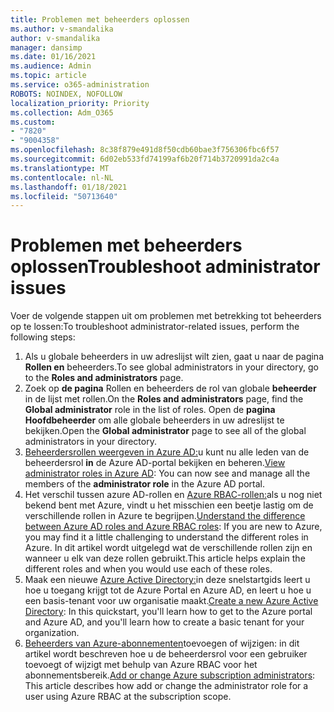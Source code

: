 ```yaml
---
title: Problemen met beheerders oplossen
ms.author: v-smandalika
author: v-smandalika
manager: dansimp
ms.date: 01/16/2021
ms.audience: Admin
ms.topic: article
ms.service: o365-administration
ROBOTS: NOINDEX, NOFOLLOW
localization_priority: Priority
ms.collection: Adm_O365
ms.custom:
- "7820"
- "9004358"
ms.openlocfilehash: 8c38f879e491d8f50cdb60bae3f756306fbc6f57
ms.sourcegitcommit: 6d02eb533fd74199af6b20f714b3720991da2c4a
ms.translationtype: MT
ms.contentlocale: nl-NL
ms.lasthandoff: 01/18/2021
ms.locfileid: "50713640"
---
```

# <a name="troubleshoot-administrator-issues"></a><span data-ttu-id="89cb6-102">Problemen met beheerders oplossen</span><span class="sxs-lookup"><span data-stu-id="89cb6-102">Troubleshoot administrator issues</span></span>

<span data-ttu-id="89cb6-103">Voer de volgende stappen uit om problemen met betrekking tot beheerders op te lossen:</span><span class="sxs-lookup"><span data-stu-id="89cb6-103">To troubleshoot administrator-related issues, perform the following steps:</span></span>

1. <span data-ttu-id="89cb6-104">Als u globale beheerders in uw adreslijst wilt zien, gaat u naar de pagina **Rollen en** beheerders.</span><span class="sxs-lookup"><span data-stu-id="89cb6-104">To see global administrators in your directory, go to the **Roles and administrators** page.</span></span>
2. <span data-ttu-id="89cb6-105">Zoek op **de pagina** Rollen en beheerders de rol van globale **beheerder** in de lijst met rollen.</span><span class="sxs-lookup"><span data-stu-id="89cb6-105">On the **Roles and administrators** page, find the **Global administrator** role in the list of roles.</span></span> <span data-ttu-id="89cb6-106">Open de **pagina Hoofdbeheerder** om alle globale beheerders in uw adreslijst te bekijken.</span><span class="sxs-lookup"><span data-stu-id="89cb6-106">Open the **Global administrator** page to see all of the global administrators in your directory.</span></span>
3. <span data-ttu-id="89cb6-107">[Beheerdersrollen weergeven in Azure AD:](https://docs.microsoft.com/azure/active-directory/roles/manage-roles-portal)u kunt nu alle leden van de beheerdersrol **in** de Azure AD-portal bekijken en beheren.</span><span class="sxs-lookup"><span data-stu-id="89cb6-107">[View administrator roles in Azure AD](https://docs.microsoft.com/azure/active-directory/roles/manage-roles-portal): You can now see and manage all the members of the **administrator role** in the Azure AD portal.</span></span>
4. <span data-ttu-id="89cb6-108">Het verschil tussen azure AD-rollen en [Azure RBAC-rollen:](https://docs.microsoft.com/azure/role-based-access-control/rbac-and-directory-admin-roles)als u nog niet bekend bent met Azure, vindt u het misschien een beetje lastig om de verschillende rollen in Azure te begrijpen.</span><span class="sxs-lookup"><span data-stu-id="89cb6-108">[Understand the difference between Azure AD roles and Azure RBAC roles](https://docs.microsoft.com/azure/role-based-access-control/rbac-and-directory-admin-roles): If you are new to Azure, you may find it a little challenging to understand the different roles in Azure.</span></span> <span data-ttu-id="89cb6-109">In dit artikel wordt uitgelegd wat de verschillende rollen zijn en wanneer u elk van deze rollen gebruikt.</span><span class="sxs-lookup"><span data-stu-id="89cb6-109">This article helps explain the different roles and when you would use each of these roles.</span></span>
5. <span data-ttu-id="89cb6-110">Maak een nieuwe [Azure Active Directory:](https://docs.microsoft.com/azure/active-directory/fundamentals/active-directory-access-create-new-tenant)in deze snelstartgids leert u hoe u toegang krijgt tot de Azure Portal en Azure AD, en leert u hoe u een basis-tenant voor uw organisatie maakt.</span><span class="sxs-lookup"><span data-stu-id="89cb6-110">[Create a new Azure Active Directory](https://docs.microsoft.com/azure/active-directory/fundamentals/active-directory-access-create-new-tenant): In this quickstart, you'll learn how to get to the Azure portal and Azure AD, and you'll learn how to create a basic tenant for your organization.</span></span>
6. <span data-ttu-id="89cb6-111">[Beheerders van Azure-abonnementen](https://docs.microsoft.com/azure/cost-management-billing/manage/add-change-subscription-administrator)toevoegen of wijzigen: in dit artikel wordt beschreven hoe u de beheerdersrol voor een gebruiker toevoegt of wijzigt met behulp van Azure RBAC voor het abonnementsbereik.</span><span class="sxs-lookup"><span data-stu-id="89cb6-111">[Add or change Azure subscription administrators](https://docs.microsoft.com/azure/cost-management-billing/manage/add-change-subscription-administrator): This article describes how add or change the administrator role for a user using Azure RBAC at the subscription scope.</span></span>
